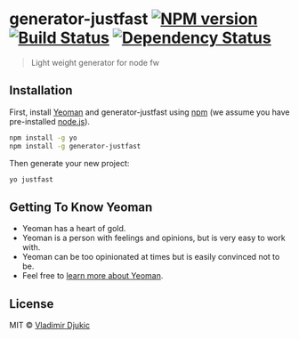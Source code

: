 # generator-justfast [![NPM version][npm-image]][npm-url] [![Build Status][travis-image]][travis-url] [![Dependency Status][daviddm-image]][daviddm-url]
> Light weight generator for node fw

## Installation

First, install [Yeoman](http://yeoman.io) and generator-justfast using [npm](https://www.npmjs.com/) (we assume you have pre-installed [node.js](https://nodejs.org/)).

```bash
npm install -g yo
npm install -g generator-justfast
```

Then generate your new project:

```bash
yo justfast
```

## Getting To Know Yeoman

 * Yeoman has a heart of gold.
 * Yeoman is a person with feelings and opinions, but is very easy to work with.
 * Yeoman can be too opinionated at times but is easily convinced not to be.
 * Feel free to [learn more about Yeoman](http://yeoman.io/).

## License

MIT © [Vladimir Djukic](www.vladimirdjukic.com)


[npm-image]: https://badge.fury.io/js/generator-justfast.svg
[npm-url]: https://npmjs.org/package/generator-justfast
[travis-image]: https://travis-ci.org/vforv/generator-justfast.svg?branch=master
[travis-url]: https://travis-ci.org/vforv/generator-justfast
[daviddm-image]: https://david-dm.org/vforv/generator-justfast.svg?theme=shields.io
[daviddm-url]: https://david-dm.org/vforv/generator-justfast
